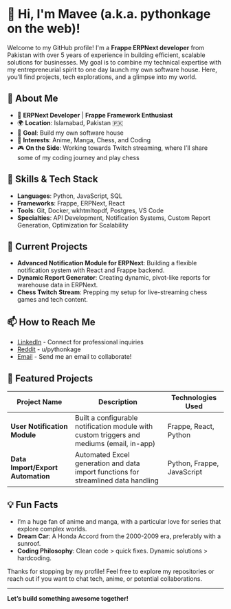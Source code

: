 # 👋 Hi, I'm Mavee (a.k.a. pythonkage on the web)!

Welcome to my GitHub profile! I'm a **Frappe ERPNext developer** from Pakistan with over 5 years of experience in building efficient, scalable solutions for businesses. My goal is to combine my technical expertise with my entrepreneurial spirit to one day launch my own software house. Here, you’ll find projects, tech explorations, and a glimpse into my world.

## 🌟 About Me

- 💼 **ERPNext Developer** | **Frappe Framework Enthusiast**
- 🌍 **Location**: Islamabad, Pakistan 🇵🇰
- 🎯 **Goal**: Build my own software house
- 🎥 **Interests**: Anime, Manga, Chess, and Coding
- 🎮 **On the Side**: Working towards Twitch streaming, where I’ll share some of my coding journey and play chess

## 🔧 Skills & Tech Stack

- **Languages**: Python, JavaScript, SQL
- **Frameworks**: Frappe, ERPNext, React
- **Tools**: Git, Docker, wkhtmltopdf, Postgres, VS Code
- **Specialties**: API Development, Notification Systems, Custom Report Generation, Optimization for Scalability

## 🌱 Current Projects

- **Advanced Notification Module for ERPNext**: Building a flexible notification system with React and Frappe backend.
- **Dynamic Report Generator**: Creating dynamic, pivot-like reports for warehouse data in ERPNext.
- **Chess Twitch Stream**: Prepping my setup for live-streaming chess games and tech content.

## 📫 How to Reach Me

- [LinkedIn](https://www.linkedin.com/in/ameer-muavia-shah/) - Connect for professional inquiries
- [Reddit](https://www.reddit.com/user/pythonkage) - u/pythonkage
- [Email](mailto:mavee.shah@hotmail.com) - Send me an email to collaborate!

## 🚀 Featured Projects

| Project Name      | Description                                                                                      | Technologies Used         |
|-------------------|--------------------------------------------------------------------------------------------------|----------------------------|
| **User Notification Module** | Built a configurable notification module with custom triggers and mediums (email, in-app) | Frappe, React, Python      |
| **Data Import/Export Automation** | Automated Excel generation and data import functions for streamlined data handling | Python, Frappe, JavaScript |

## 💡 Fun Facts

- I’m a huge fan of anime and manga, with a particular love for series that explore complex worlds.
- **Dream Car**: A Honda Accord from the 2000-2009 era, preferably with a sunroof. 
- **Coding Philosophy**: Clean code > quick fixes. Dynamic solutions > hardcoding.

Thanks for stopping by my profile! Feel free to explore my repositories or reach out if you want to chat tech, anime, or potential collaborations.

---

**Let’s build something awesome together!**
